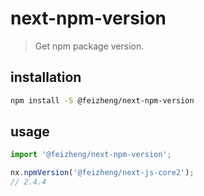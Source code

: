# next-npm-version
> Get npm package version.

## installation
```bash
npm install -S @feizheng/next-npm-version
```

## usage
```js
import '@feizheng/next-npm-version';

nx.npmVersion('@feizheng/next-js-core2');
// 2.4.4


```
